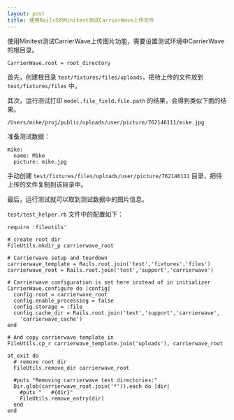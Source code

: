 ```yaml
---
layout: post
title: 使用Rails5的Minitest测试CarrierWave上传文件
---
```


使用Minitest测试CarrierWave上传图片功能，需要设置测试环境中CarrierWave的根目录。

    CarrierWave.root = root_directory

首先，创建根目录 `test/fixtures/files/uploads`，把待上传的文件放到 `test/fixtures/files` 中。

其次，运行测试打印 `model.file_field.file.path` 的结果，会得到类似下面的结果。

    /Users/mike/proj/public/uploads/user/picture/762146111/mike.jpg

准备测试数据：

```
mike:
  name: Mike
  picture: mike.jpg
```

手动创建 `test/fixtures/files/uploads/user/picture/762146111` 目录，把待上传的文件复制到该目录中。

最后，运行测试就可以取到测试数据中的图片信息。

`test/test_helper.rb` 文件中的配置如下：

```
require 'fileutils'

# create root dir
FileUtils.mkdir_p carrierwave_root

# Carrierwave setup and teardown
carrierwave_template = Rails.root.join('test','fixtures','files')
carrierwave_root = Rails.root.join('test','support','carrierwave')

# Carrierwave configuration is set here instead of in initializer
CarrierWave.configure do |config|
  config.root = carrierwave_root
  config.enable_processing = false
  config.storage = :file
  config.cache_dir = Rails.root.join('test','support','carrierwave',
    'carrierwave_cache')
end

# And copy carrierwave template in
FileUtils.cp_r carrierwave_template.join('uploads'), carrierwave_root

at_exit do
  # remove root dir
  FileUtils.remove_dir carrierwave_root
  
  #puts "Removing carrierwave test directories:"
  Dir.glob(carrierwave_root.join('*')).each do |dir|
    #puts "   #{dir}"
    FileUtils.remove_entry(dir)
  end
end
```
